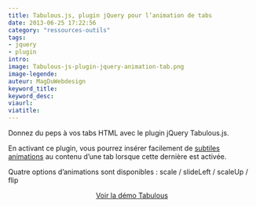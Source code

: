 ```yaml
---
title: Tabulous.js, plugin jQuery pour l’animation de tabs
date: 2013-06-25 17:22:56
category: "ressources-outils"
tags:
- jquery
- plugin
intro:
image: Tabulous-js-plugin-jquery-animation-tab.png
image-legende:
auteur: MagDuWebdesign
keyword_title:
keyword_desc:
viaurl:
viatitle:
---
```


<p>Donnez du peps à vos tabs HTML avec le plugin jQuery Tabulous.js.</p>
<p>En activant ce plugin, vous pourrez insérer facilement de <a title="CSS3 Animation et Transition : 20+ exemples et tutoriels" href="http://magazineduwebdesign.com/css3-animation-transition-exemples-tutoriels">subtiles animations</a> au contenu d’une tab lorsque cette dernière est activée.</p>
<p>Quatre options d’animations sont disponibles :&nbsp;scale / slideLeft / scaleUp / flip</p>
<p style="text-align: center;"><a class="button primary radius" href="http://git.aaronlumsden.com/tabulous.js/" target="_blank">Voir la démo Tabulous</a></p>

